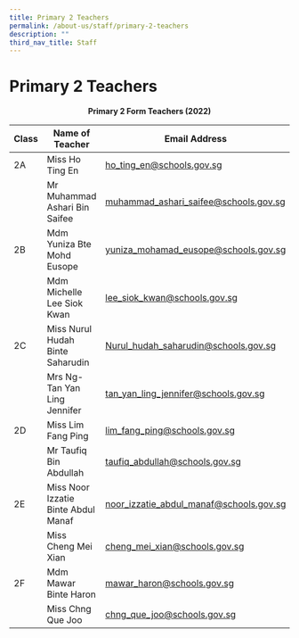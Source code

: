 ```yaml
---
title: Primary 2 Teachers
permalink: /about-us/staff/primary-2-teachers
description: ""
third_nav_title: Staff
---
```

# **Primary 2 Teachers**

<center><b>Primary 2 Form Teachers (2022)</b></center>

| Class 	|  Name of Teacher 	|  Email Address 	|
|---	|---	|---	|
| 2A 	| Miss Ho Ting En 	| [ho_ting_en@schools.gov.sg](mailto:ho_ting_en@schools.gov.sg) 	|
|  	| Mr Muhammad Ashari Bin Saifee 	| [muhammad_ashari_saifee@schools.gov.sg](mailto:muhammad_ashari_saifee@schools.gov.sg) 	|
| 2B 	| Mdm Yuniza Bte Mohd Eusope 	| [yuniza_mohamad_eusope@schools.gov.sg](mailto:yuniza_mohamad_eusope@schools.gov.sg) 	|
|  	| Mdm Michelle Lee Siok Kwan 	| [lee_siok_kwan@schools.gov.sg](mailto:lee_siok_kwan@schools.gov.sg) 	|
| 2C 	| Miss Nurul Hudah Binte Saharudin 	| [Nurul_hudah_saharudin@schools.gov.sg](mailto:Nurul_hudah_saharudin@schools.gov.sg) 	|
|  	| Mrs Ng-Tan Yan Ling Jennifer  	| [tan_yan_ling_jennifer@schools.gov.sg](mailto:tan_yan_ling_jennifer@schools.gov.sg) 	|
| 2D 	| Miss Lim Fang Ping  	| [lim_fang_ping@schools.gov.sg](mailto:lim_fang_ping@schools.gov.sg) 	|
|  	| Mr Taufiq Bin Abdullah 	| [taufiq_abdullah@schools.gov.sg](mailto:taufiq_abdullah@schools.gov.sg) 	|
| 2E 	| Miss Noor Izzatie Binte Abdul Manaf 	| [noor_izzatie_abdul_manaf@schools.gov.sg](mailto:noor_izzatie_abdul_manaf@schools.gov.sg) 	|
|  	| Miss Cheng Mei Xian 	| [cheng_mei_xian@schools.gov.sg](mailto:cheng_mei_xian@schools.gov.sg) 	|
| 2F 	| Mdm Mawar Binte Haron 	| [mawar_haron@schools.gov.sg](mailto:mawar_haron@schools.gov.sg)    	|
|  	| Miss Chng Que Joo  	| [chng_que_joo@schools.gov.sg](mailto:chng_que_joo@schools.gov.sg) 	|